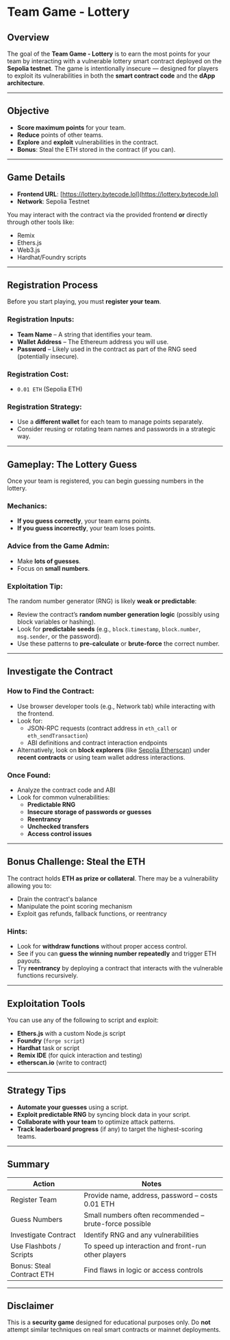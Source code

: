 # Team Game - Lottery

## Overview

The goal of the **Team Game - Lottery** is to earn the most points for your team by interacting with a vulnerable lottery smart contract deployed on the **Sepolia testnet**. The game is intentionally insecure — designed for players to exploit its vulnerabilities in both the **smart contract code** and the **dApp architecture**.

---

## Objective

- **Score maximum points** for your team.
- **Reduce** points of other teams.
- **Explore** and **exploit** vulnerabilities in the contract.
- **Bonus**: Steal the ETH stored in the contract (if you can).

---

## Game Details

- **Frontend URL**: [https://lottery.bytecode.lol](https://lottery.bytecode.lol)
- **Network**: Sepolia Testnet

You may interact with the contract via the provided frontend **or** directly through other tools like:
- Remix
- Ethers.js
- Web3.js
- Hardhat/Foundry scripts

---

## Registration Process

Before you start playing, you must **register your team**.

### Registration Inputs:

- **Team Name** – A string that identifies your team.
- **Wallet Address** – The Ethereum address you will use.
- **Password** – Likely used in the contract as part of the RNG seed (potentially insecure).

### Registration Cost:

- `0.01 ETH` (Sepolia ETH)

### Registration Strategy:

- Use a **different wallet** for each team to manage points separately.
- Consider reusing or rotating team names and passwords in a strategic way.

---

## Gameplay: The Lottery Guess

Once your team is registered, you can begin guessing numbers in the lottery.

### Mechanics:

- **If you guess correctly**, your team earns points.
- **If you guess incorrectly**, your team loses points.

### Advice from the Game Admin:

- Make **lots of guesses**.
- Focus on **small numbers**.

### Exploitation Tip:

The random number generator (RNG) is likely **weak or predictable**:
- Review the contract’s **random number generation logic** (possibly using block variables or hashing).
- Look for **predictable seeds** (e.g., `block.timestamp`, `block.number`, `msg.sender`, or the password).
- Use these patterns to **pre-calculate** or **brute-force** the correct number.

---

## Investigate the Contract

### How to Find the Contract:

- Use browser developer tools (e.g., Network tab) while interacting with the frontend.
- Look for:
  - JSON-RPC requests (contract address in `eth_call` or `eth_sendTransaction`)
  - ABI definitions and contract interaction endpoints
- Alternatively, look on **block explorers** (like [Sepolia Etherscan](https://sepolia.etherscan.io)) under **recent contracts** or using team wallet address interactions.

### Once Found:

- Analyze the contract code and ABI
- Look for common vulnerabilities:
  - **Predictable RNG**
  - **Insecure storage of passwords or guesses**
  - **Reentrancy**
  - **Unchecked transfers**
  - **Access control issues**

---

## Bonus Challenge: Steal the ETH

The contract holds **ETH as prize or collateral**. There may be a vulnerability allowing you to:

- Drain the contract's balance
- Manipulate the point scoring mechanism
- Exploit gas refunds, fallback functions, or reentrancy

### Hints:
- Look for **withdraw functions** without proper access control.
- See if you can **guess the winning number repeatedly** and trigger ETH payouts.
- Try **reentrancy** by deploying a contract that interacts with the vulnerable functions recursively.

---

## Exploitation Tools

You can use any of the following to script and exploit:

- **Ethers.js** with a custom Node.js script
- **Foundry** (`forge script`)
- **Hardhat** task or script
- **Remix IDE** (for quick interaction and testing)
- **etherscan.io** (write to contract)

---

## Strategy Tips

- **Automate your guesses** using a script.
- **Exploit predictable RNG** by syncing block data in your script.
- **Collaborate with your team** to optimize attack patterns.
- **Track leaderboard progress** (if any) to target the highest-scoring teams.

---

## Summary

| Action                        | Notes                                                    |
|-----------------------------|-----------------------------------------------------------|
| Register Team               | Provide name, address, password – costs 0.01 ETH          |
| Guess Numbers               | Small numbers often recommended – brute-force possible    |
| Investigate Contract        | Identify RNG and any vulnerabilities                      |
| Use Flashbots / Scripts     | To speed up interaction and front-run other players       |
| Bonus: Steal Contract ETH   | Find flaws in logic or access controls                    |

---

## Disclaimer

This is a **security game** designed for educational purposes only. Do **not** attempt similar techniques on real smart contracts or mainnet deployments.


